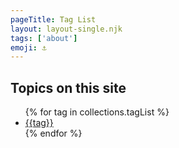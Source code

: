 ```yaml
---
pageTitle: Tag List
layout: layout-single.njk
tags: ['about']
emoji: ⚓️
---
```


## Topics on this site

<ul>
{% for tag in collections.tagList %}
<li><a href="{{ tag.data.url }}">{{tag}}</a></li>
{% endfor %}
</ul>